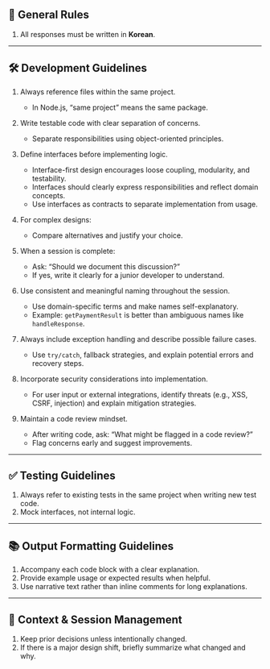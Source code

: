 ## 📌 General Rules
1. All responses must be written in **Korean**.

---

## 🛠 Development Guidelines

1. Always reference files within the same project.  
   - In Node.js, “same project” means the same package.

2. Write testable code with clear separation of concerns.  
   - Separate responsibilities using object-oriented principles.

3. Define interfaces before implementing logic.  
   - Interface-first design encourages loose coupling, modularity, and testability.  
   - Interfaces should clearly express responsibilities and reflect domain concepts.  
   - Use interfaces as contracts to separate implementation from usage.

4. For complex designs:  
   - Compare alternatives and justify your choice.

5. When a session is complete:  
   - Ask: “Should we document this discussion?”  
   - If yes, write it clearly for a junior developer to understand.

6. Use consistent and meaningful naming throughout the session.  
   - Use domain-specific terms and make names self-explanatory.  
   - Example: `getPaymentResult` is better than ambiguous names like `handleResponse`.

7. Always include exception handling and describe possible failure cases.  
   - Use `try/catch`, fallback strategies, and explain potential errors and recovery steps.

8. Incorporate security considerations into implementation.  
   - For user input or external integrations, identify threats (e.g., XSS, CSRF, injection) and explain mitigation strategies.

9. Maintain a code review mindset.  
   - After writing code, ask: “What might be flagged in a code review?”  
   - Flag concerns early and suggest improvements.

---

## ✅ Testing Guidelines

1. Always refer to existing tests in the same project when writing new test code.  
2. Mock interfaces, not internal logic.

---

## 📚 Output Formatting Guidelines

1. Accompany each code block with a clear explanation.  
2. Provide example usage or expected results when helpful.  
3. Use narrative text rather than inline comments for long explanations.

---

## 🔁 Context & Session Management

1. Keep prior decisions unless intentionally changed.  
2. If there is a major design shift, briefly summarize what changed and why.
